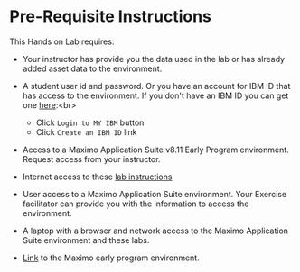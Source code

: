 # Pre-Requisite Instructions

This Hands on Lab requires:

* Your instructor has provide you the data used in the lab or has already added asset data to the environment.  

* A student user id and password. Or you have an account for IBM ID that has access to the environment.  If you don't have an IBM ID you can get one [here](https://www.ibm.com/account/reg/signup?):<br>

    - Click `Login to MY IBM` button
    - Click `Create an IBM ID` link

* Access to a Maximo Application Suite v8.11 Early Program environment. Request access from your instructor. 

* Internet access to these [lab instructions](https://ibm.github.io/maximo-labs/apm_8.7/)

* User access to a Maximo Application Suite environment.  Your Exercise facilitator can provide you with the information to access the environment.

* A laptop with a browser and network access to the Maximo Application Suite environment and these labs.

* [Link](https://tenant1.home.masinst1.ibmmam.com/) to the Maximo early program environment. 




